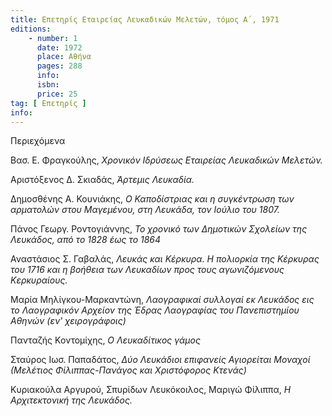 ```yaml
---
title: Επετηρίς Εταιρείας Λευκαδικών Μελετών, τόμος Α΄, 1971
editions:
    - number: 1
      date: 1972
      place: Αθήνα
      pages: 288
      info: 
      isbn: 
      price: 25
tag: [ Επετηρίς ]
info: 
---
```


Περιεχόμενα

Βασ. Ε. Φραγκούλης, *Χρονικόν Ιδρύσεως Εταιρείας Λευκαδικών Μελετών.*

Αριστόξενος Δ. Σκιαδάς, *Άρτεμις Λευκαδία.*

Δημοσθένης Α. Κουνιάκης, *Ο Καποδίστριας και η συγκέντρωση των αρματολών στου Μαγεμένου, στη Λευκάδα, τον Ιούλιο του 1807.*

Πάνος Γεωργ. Ροντογιάννης, *Το χρονικό των Δημοτικών Σχολείων της Λευκάδος, από το 1828 έως το 1864*

Αναστάσιος Σ. Γαβαλάς, *Λευκάς και Κέρκυρα. Η πολιορκία της Κέρκυρας του 1716 και η βοήθεια των Λευκαδίων προς τους αγωνιζόμενους Κερκυραίους.*

Μαρία Μηλίγκου-Μαρκαντώνη, *Λαογραφικαί συλλογαί εκ Λευκάδος εις το Λαογραφικόν Αρχείον της Έδρας Λαογραφίας του Πανεπιστημίου Αθηνών \(εν' χειρογράφοις\)*

Πανταζής Κοντομίχης, *Ο Λευκαδίτικος γάμος*

Σταύρος Ιωσ. Παπαδάτος, *Δύο Λευκάδιοι επιφανείς Αγιορείται Μοναχοί \(Μελέτιος Φίλιππας-Πανάγος και Χριστόφορος Κτενάς\)*

Κυριακούλα Αργυρού, Σπυρίδων Λευκόκοιλος, Μαριγώ Φίλιππα, *Η Αρχιτεκτονική της Λευκάδος.*
